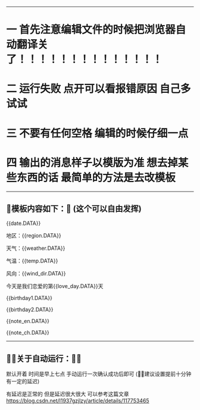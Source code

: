 
---------------------------------------------------------------------------------------------------------------------------------
# 一 首先注意编辑文件的时候把浏览器自动翻译关了！！！！！！！！！！！！！！

# 二 运行失败 点开可以看报错原因 自己多试试

# 三 不要有任何空格 编辑的时候仔细一点 

# 四 输出的消息样子以模版为准 想去掉某些东西的话 最简单的方法是去改模板 

----------------------------------------------------------------------------------------------------------------------------------

🔺模板内容如下：🔺
(这个可以自由发挥)
----------------------------------------------------------------------------------------------------------------------------------
{{date.DATA}} 

地区：{{region.DATA}} 

天气：{{weather.DATA}} 

气温：{{temp.DATA}} 

风向：{{wind_dir.DATA}} 

今天是我们恋爱的第{{love_day.DATA}}天 

{{birthday1.DATA}} 

{{birthday2.DATA}}

{{note_en.DATA}} 

{{note_ch.DATA}}

--------------------------------------------------------------------------------------------------------------------------------
🔺🔺关于自动运行：🔺🔺
----------------------------------------------------------------------------------------------------------------------------------
默认开着 时间是早上七点 手动运行一次确认成功后即可  (🔺🔺建议设置提前十分钟 有一定的延迟)

有延迟是正常的 但是延迟很大很大 可以参考这篇文章 https://blog.csdn.net/l1937gzjlzy/article/details/117753465

